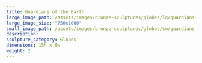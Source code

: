 ```yaml
---
title: Guardians of the Earth
large_image_path: /assets/images/bronze-sculptures/globes/lg/guardians-of-the-earth.jpg
large_image_size: "750x1000"
small_image_path: /assets/images/bronze-sculptures/globes/sm/guardians-of-the-earth.jpg
description:
sculpture_category: Globes
dimensions: 15h x 8w
weight: 2
---
```

